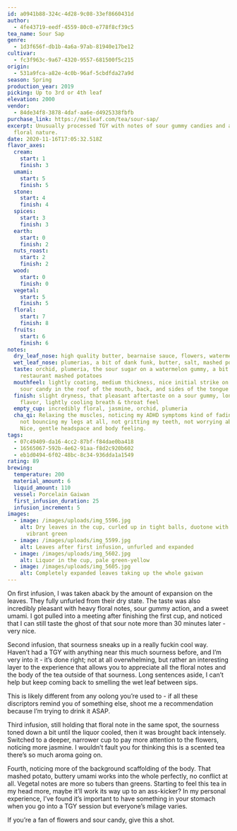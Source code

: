 ```yaml
---
id: a0941b88-324c-4d28-9c08-33ef8660431d
author:
  - 4fe43719-eedf-4559-80c0-e778f8cf39c5
tea_name: Sour Sap
genre:
  - 1d3f656f-db1b-4a6a-97ab-81940e17be12
cultivar:
  - fc3f963c-9a67-4320-9557-681500f5c215
origin:
  - 531a9fca-a82e-4c0b-96af-5cbdfda27a9d
season: Spring
production_year: 2019
picking: Up to 3rd or 4th leaf
elevation: 2000
vendor:
  - 84de34f8-3878-4daf-aa6e-d4925338fbfb
purchase_link: https://meileaf.com/tea/sour-sap/
excerpt: Unusually processed TGY with notes of sour gummy candies and a lovely
  floral nature.
date: 2020-11-16T17:05:32.518Z
flavor_axes:
  cream:
    start: 1
    finish: 3
  umami:
    start: 5
    finish: 5
  stone:
    start: 4
    finish: 4
  spices:
    start: 3
    finish: 3
  earth:
    start: 0
    finish: 2
  nuts_roast:
    start: 2
    finish: 2
  wood:
    start: 0
    finish: 0
  vegetal:
    start: 5
    finish: 5
  floral:
    start: 7
    finish: 8
  fruits:
    start: 6
    finish: 6
notes:
  dry_leaf_nose: high quality butter, bearnaise sauce, flowers, watermelon rind
  wet_leaf_nose: plumerias, a bit of dank funk, butter, salt, mashed potatoes
  taste: orchid, plumeria, the sour sugar on a watermelon gummy, a bit of
    restaurant mashed potatoes
  mouthfeel: lightly coating, medium thickness, nice initial strike on the tongue;
    sour candy in the roof of the mouth, back, and sides of the tongue
  finish: slight dryness, that pleasant aftertaste on a sour gummy, long-lasting
    flavor, lightly cooling breath & throat feel
  empty_cup: incredibly floral, jasmine, orchid, plumeria
  cha_qi: Relaxing the muscles, noticing my ADHD symptoms kind of fading away -
    not bouncing my legs at all, not gritting my teeth, not worrying about time.
    Nice, gentle headspace and body feeling.
tags:
  - 07c49409-da16-4cc2-87bf-f84dae0ba418
  - 16565067-592b-4e62-91aa-f8d2c920b602
  - eb1d0494-6f02-48bc-8c34-936dda1a1549
rating: 89
brewing:
  temperature: 200
  material_amount: 6
  liquid_amount: 110
  vessel: Porcelain Gaiwan
  first_infusion_duration: 25
  infusion_increment: 5
images:
  - image: /images/uploads/img_5596.jpg
    alt: Dry leaves in the cup, curled up in tight balls, duotone with gunmetal and
      vibrant green
  - image: /images/uploads/img_5599.jpg
    alt: Leaves after first infusion, unfurled and expanded
  - image: /images/uploads/img_5602.jpg
    alt: Liquor in the cup, pale green-yellow
  - image: /images/uploads/img_5605.jpg
    alt: Completely expanded leaves taking up the whole gaiwan
---
```

On first infusion, I was taken aback by the amount of expansion on the leaves. They fully unfurled from their dry state. The taste was also incredibly pleasant with heavy floral notes, sour gummy action, and a sweet umami. I got pulled into a meeting after finishing the first cup, and noticed that I can still taste the ghost of that sour note more than 30 minutes later - very nice.

Second infusion, that sourness sneaks up in a really fuckin cool way. Haven’t had a TGY with anything near this much sourness before, and I’m very into it - it’s done right; not at all overwhelming, but rather an interesting layer to the experience that allows you to appreciate all the floral notes and the body of the tea outside of that sourness. Long sentences aside, I can’t help but keep coming back to smelling the wet leaf between sips.

This is likely different from any oolong you’re used to - if all these discriptors remind you of something else, shoot me a recommendation because I’m trying to drink it ASAP.

Third infusion, still holding that floral note in the same spot, the sourness toned down a bit until the liquor cooled, then it was brought back intensely. Switched to a deeper, narrower cup to pay more attention to the flowers, noticing more jasmine. I wouldn’t fault you for thinking this is a scented tea there’s so much aroma going on.

Fourth, noticing more of the background scaffolding of the body. That mashed potato, buttery umami works into the whole perfectly, no conflict at all. Vegetal notes are more so tubers than greens. Starting to feel this tea in my head more, maybe it’ll work its way up to an ass-kicker? In my personal experience, I’ve found it’s important to have something in your stomach when you go into a TGY session but everyone’s milage varies.

If you’re a fan of flowers and sour candy, give this a shot.